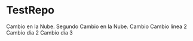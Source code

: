 # TestRepo
Cambio en la Nube.
Segundo Cambio en la Nube.
Cambio
Cambio linea 2
Cambio dia 2
Cambio dia 3